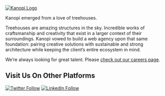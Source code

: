 [![Kanopi Logo](https://kanopi.com/wp-content/themes/custom/kanopi/img/kanopi-logo.svg)](https://kanopi.com)


Kanopi emerged from a love of treehouses.

Treehouses are amazing structures in the sky. Incredible works of craftsmanship and creativity that exist in a larger context of their surroundings. Kanopi vowed to build a web agency upon that same foundation: pairing creative solutions with sustainable and strong architecture while keeping the client’s entire ecosystem in mind.

We’re always looking for great talent. Please [check out our careers page](https://kanopi.com/careers?ref=kanopi_github_org). 

<!--

**Here are some ideas to get you started:**

🙋‍♀️ A short introduction - what is your organization all about?
🌈 Contribution guidelines - how can the community get involved?
👩‍💻 Useful resources - where can the community find your docs? Is there anything else the community should know?
🍿 Fun facts - what does your team eat for breakfast?
🧙 Remember, you can do mighty things with the power of [Markdown](https://guides.github.com/features/mastering-markdown/)
-->

## Visit Us On Other Platforms

[![Twitter Follow](https://img.shields.io/badge/Twitter-blue?style=for-the-badge&logo=twitter&labelColor=white)](https://twitter.com/kanopi_studios)
[![LinkedIn Follow](https://img.shields.io/badge/LinkedIn-blue?style=for-the-badge&logo=linkedin&labelColor=blue)](https://www.linkedin.com/company/kanopistudios)
